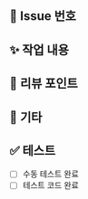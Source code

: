 ## 📎 Issue 번호
<!-- PR과 연관된 이슈의 번호를 작성해주세요.
PR 머지 시 close 되어야 하는 이슈의 경우 이슈 번호 앞에 `closed` 키워드를 붙여주세요.  
ex) `closed #2` -->

## ✨ 작업 내용
<!-- 핵심적으로 변경된 사항들을 간략하게 서술해주세요. -> 예시: S3 업로드 기능 추가 -->

## 🎯 리뷰 포인트
<!-- 리뷰시 중점적으로 봐주었으면 좋을 부분을 적어주세요.  
없다면 적지 않아도 됩니다. -->  

## 📝 기타
<!-- 위 항목 외에 공유하고 싶은 내용이 있다면 작성해주세요. 없다면 적지 않아도 됩니다.
-> 예: 작업 중 고민했던 점, 임시로 처리한 부분, 후속 작업 예정 등 -->

## ✅ 테스트
- [ ] 수동 테스트 완료
- [ ] 테스트 코드 완료
